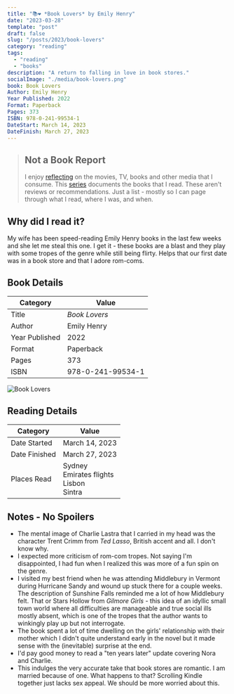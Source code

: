 ```yaml
---
title: "📚❤ *Book Lovers* by Emily Henry"
date: "2023-03-28"
template: "post"
draft: false
slug: "/posts/2023/book-lovers"
category: "reading"
tags:
  - "reading"
  - "books"
description: "A return to falling in love in book stores."
socialImage: "./media/book-lovers.png"
book: Book Lovers
Author: Emily Henry
Year Published: 2022
Format: Paperback
Pages: 373
ISBN: 978-0-241-99534-1
DateStart: March 14, 2023
DateFinish: March 27, 2023
---
```


> ## Not a Book Report
> I enjoy [reflecting](https://blog.samrhea.com/posts/2019/analyze-media-habits) on the movies, TV, books and other media that I consume. This [series](https://blog.samrhea.com/category/walkthrough) documents the books that I read. These aren't reviews or recommendations. Just a list - mostly so I can page through what I read, where I was, and when.

## Why did I read it?
My wife has been speed-reading Emily Henry books in the last few weeks and she let me steal this one. I get it - these books are a blast and they play with some tropes of the genre while still being flirty. Helps that our first date was in a book store and that I adore rom-coms.

## Book Details
|Category|Value|
|---|---|
|Title|*Book Lovers*|
|Author|Emily Henry|
|Year Published|2022|
|Format|Paperback|
|Pages|373|
|ISBN|978-0-241-99534-1|

![Book Lovers](./media/book-lovers.png)

## Reading Details
|Category|Value|
|---|---|
|Date Started|March 14, 2023|
|Date Finished|March 27, 2023|
|Places Read|Sydney<br>Emirates flights<br>Lisbon<br>Sintra|

## Notes - No Spoilers
* The mental image of Charlie Lastra that I carried in my head was the character Trent Crimm from *Ted Lasso*, British accent and all. I don't know why.
* I expected more criticism of rom-com tropes. Not saying I'm disappointed, I had fun when I realized this was more of a fun spin on the genre.
* I visited my best friend when he was attending Middlebury in Vermont during Hurricane Sandy and wound up stuck there for a couple weeks. The description of Sunshine Falls reminded me a lot of how Middlebury felt. That or Stars Hollow from *Gilmore Girls* - this idea of an idyllic small town world where all difficulties are manageable and true social ills mostly absent, which is one of the tropes that the author wants to winkingly play up but not interrogate.
* The book spent a lot of time dwelling on the girls' relationship with their mother which I didn't quite understand early in the novel but it made sense with the (inevitable) surprise at the end.
* I'd pay good money to read a "ten years later" update covering Nora and Charlie.
* This indulges the very accurate take that book stores are romantic. I am married because of one. What happens to that? Scrolling Kindle together just lacks sex appeal. We should be more worried about this.
